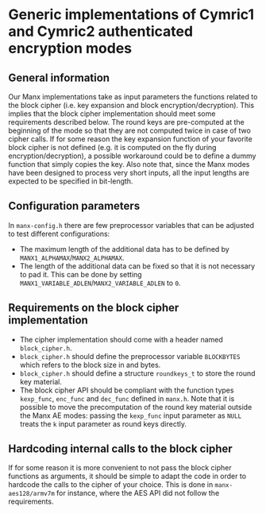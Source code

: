 # Generic implementations of Cymric1 and Cymric2 authenticated encryption modes

## General information

Our Manx implementations take as input parameters the functions related to the block cipher (i.e. key expansion and block encryption/decryption). This implies that the block cipher implementation should meet some requirements described below.
The round keys are pre-computed at the beginning of the mode so that they are not computed twice in case of two cipher calls. 
If for some reason the key expansion function of your favorite block cipher is not defined (e.g. it is computed on the fly during encryption/decryption), a possible workaround could be to define a dummy function that simply copies the key.
Also note that, since the Manx modes have been designed to process very short inputs, all the input lengths are expected to be specified in bit-length.

## Configuration parameters

In `manx-config.h` there are few preprocessor variables that can be adjusted to test different configurations:
- The maximum length of the additional data has to be defined by `MANX1_ALPHAMAX`/`MANX2_ALPHAMAX`.
- The length of the additional data can be fixed so that it is not necessary to pad it. This can be done by setting `MANX1_VARIABLE_ADLEN`/`MANX2_VARIABLE_ADLEN` to `0`.

## Requirements on the block cipher implementation

- The cipher implementation should come with a header named `block_cipher.h`.
- `block_cipher.h` should define the preprocessor variable `BLOCKBYTES` which refers to the block size in and bytes.
- `block_cipher.h` should define a structure `roundkeys_t` to store the round key material.
- The block cipher API should be compliant with the function types `kexp_func`, `enc_func` and `dec_func` defined in `manx.h`. Note that it is possible to move the precomputation of the round key material outside the Manx AE modes: passing the `kexp_func` input parameter as `NULL` treats the `k` input parameter as round keys directly.

## Hardcoding internal calls to the block cipher

If for some reason it is more convenient to not pass the block cipher functions as arguments, it should be simple to adapt the code in order to hardcode the calls to the cipher of your choice.
This is done in `manx-aes128/armv7m` for instance, where the AES API did not follow the requirements.

